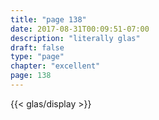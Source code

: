 ```yaml
---
title: "page 138"
date: 2017-08-31T00:09:51-07:00
description: "literally glas"
draft: false
type: "page"
chapter: "excellent"
page: 138
---
```


{{< glas/display >}}